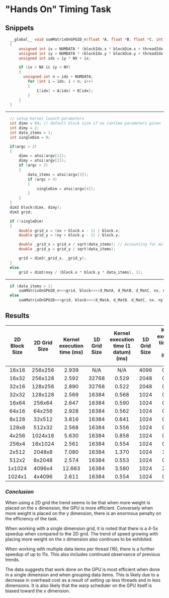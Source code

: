 # "Hands On" Timing Task

## Snippets

```c
  __global__ void sumMatrixOnGPU2D_n(float *A, float *B, float *C, int NX, int NY, int NUMDATA)
  {
      unsigned int ix = NUMDATA * (blockIdx.x * blockDim.x + threadIdx.x);
      unsigned int iy = NUMDATA * (blockIdx.y * blockDim.y + threadIdx.y);
      unsigned int idx = iy * NX + ix;

      if (ix < NX && iy < NY)
      {
  	    unsigned int n = idx + NUMDATA;
          for (int i = idx; i < n; i++)
          {
              C[idx] = A[idx] + B[idx];
          }
      }
  }

```

---

```c
  // setup kernel launch parameters
  int dimx = 64; // default block size if no runtime parameters given
  int dimy = 2;
  int data_items = 1;
  int singleDim = 0;

  if(argc > 2)
  {
      dimx = atoi(argv[1]);
      dimy = atoi(argv[2]);
      if (argc > 3)
      {
          data_items = atoi(argv[3]);
          if (argc > 4)
          {
              singleDim = atoi(argv[4]);
          }
      }
  }
  dim3 block(dimx, dimy);
  dim3 grid;

  if (!singleDim)
  {
      double grid_x = (nx + block.x - 1) / block.x;
      double grid_y = (ny + block.y - 1) / block.y;

      double _grid_x = grid_x / sqrt(data_items); // Accounting for multiple data items per thread.
      double _grid_y = grid_y / sqrt(data_items);

      grid = dim3(_grid_x, _grid_y);
  }
  else
      grid = dim3(nxy / (block.x * block.y * data_items), 1);

```

---

```c
  if (data_items > 1)
      sumMatrixOnGPU2D_n<<<grid, block>>>(d_MatA, d_MatB, d_MatC, nx, ny, data_items);
  else
      sumMatrixOnGPU2D<<<grid, block>>>(d_MatA, d_MatB, d_MatC, nx, ny);

```

## Results

| 2D Block Size | 2D Grid Size | Kernel execution time (ms) | 1D Grid Size | Kernel execution time (1 datum) (ms) | 1D Grid Size | Kernel execution time (16 data items) (ms) |
|:------:|:-------:|:------:|:-----:|:-----:|:----:|:-----:|
| 16x16  | 256x256 |  2.939 | N/A   | N/A   | 4096 | 0.061 |
| 16x32  | 256x128 |  2.592 | 32768 | 0.529 | 2048 | 0.117 |
| 32x16  | 128x256 |  2.890 | 32768 | 0.522 | 2048 | 0.064 |
| 32x32  | 128x128 |  2.569 | 16384 | 0.568 | 1024 | 0.115 |
| 16x64  | 256x64  |  2.647 | 16384 | 0.590 | 1024 | 0.196 |
| 64x16  | 64x256  |  2.928 | 16384 | 0.562 | 1024 | 0.073 |
| 8x128  | 32x512  |  3.816 | 16384 | 0.641 | 1024 | 0.354 |
| 128x8  | 512x32  |  2.568 | 16384 | 0.556 | 1024 | 0.063 |
| 4x256  | 1024x16 |  5.630 | 16384 | 0.858 | 1024 | 0.760 |
| 256x4  | 16x1024 |  2.561 | 16384 | 0.554 | 1024 | 0.060 |
| 2x512  | 2048x8  |  7.080 | 16384 | 1.370 | 1024 | 1.342 |
| 512x2  | 8x2048  |  2.574 | 16384 | 0.553 | 1024 | 0.057 |
| 1x1024 | 4096x4  | 12.663 | 16384 | 3.580 | 1024 | 2.646 |
| 1024x1 | 4x4096  |  2.611 | 16384 | 0.554 | 1024 | 0.057 |

### *Conclusion*

When using a 2D grid the trend seems to be that when more weight is placed on the x dimension, the GPU is more efficient. Conversely when more weight is placed on the y dimension, there is an enormous penalty on the efficiency of the task.

When working with a single dimension grid, it is noted that there is a 4-5x speedup when compared to the 2D grid. The trend of speed growing with placing more weight on the x dimension also continues to be exhibited.

When working with multiple data items per thread (16), there is a further speedup of up to 11x. This also includes continued observance of previous trends.

The data suggests that work done on the GPU is most efficient when done in a single dimension and when grouping data items. This is likely due to a decrease in overhead cost as a result of setting up less threads and in less dimensions. It is also likely that the warp scheduler on the GPU itself is biased toward the x dimension.
